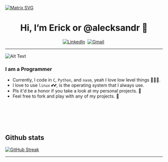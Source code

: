 [![Matrix SVG](https://raw.githubusercontent.com/rodrigograca31/rodrigograca31/master/matrix.svg)](https://www.youtube.com/watch?v=SDkAGkd4NLc) 
<h1 align="center"> Hi, I’m Erick or @alecksandr 👋</h1>



<p align="center">
<a href="https://www.linkedin.com/in/erick-alejandro-carrillo-lopez-988112219/"><img src="https://img.shields.io/badge/linkedin-%230077B5.svg?&style=for-the-badge&logo=linkedin&logoColor=white" alt="LinkedIn" /></a>&nbsp;
<a href="mailto:erick.carrillo4982@alumnos.udg.mx?subject=Hello, Erick"><img src="https://img.shields.io/badge/gmail-%23D14836.svg?&style=for-the-badge&logo=gmail&logoColor=white" alt="Gmail"/></a>&nbsp;
</p>

<hr />

<p float="right">
 
 ![Alt Text](https://media.giphy.com/media/iLhlW2bctT1f2/giphy.gif)
 
</p>

### I am a Programmer
- Currently, I code in `C`, `Python`, and `nasm`, yeah I love low level things :eyes::eyes::eyes:. 
- I love to use `linux` :two_hearts::two_hearts:, is the operating system that I always use.
- Pls it'd be a honor if you take a look at my personal projects. :raised_hands:
- Feel free to fork and play with any of my projects. :runner: 

<br />
<br />
<br />
<br />

## Github stats
[![GitHub Streak](https://streak-stats.demolab.com/?user=DenverCoder1&theme=dark)](https://git.io/streak-stats)
<hr />
<br />
<br />

[linkedin]: https://www.linkedin.com/in/erick-alejandro-carrillo-lopez-988112219/


<!---
      alecksandr26/alecksandr26 is a ✨ special ✨ repository because its `README.md` (this file) appears on your GitHub profile.
You can click the Preview link to take a look at your changes.
--->
